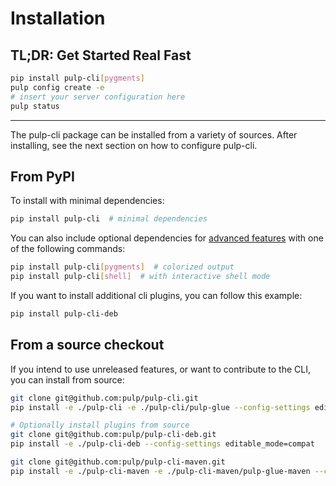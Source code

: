 # Installation

## TL;DR: Get Started Real Fast

```bash
pip install pulp-cli[pygments]
pulp config create -e
# insert your server configuration here
pulp status
```

---

The pulp-cli package can be installed from a variety of sources.
After installing, see the next section on how to configure pulp-cli.

## From PyPI

To install with minimal dependencies:
```bash
pip install pulp-cli  # minimal dependencies
```

You can also include optional dependencies for [advanced features](advanced_features.md) with one of the following commands:
```bash
pip install pulp-cli[pygments]  # colorized output
pip install pulp-cli[shell]  # with interactive shell mode
```

If you want to install additional cli plugins, you can follow this example:
```bash
pip install pulp-cli-deb
```

## From a source checkout

If you intend to use unreleased features, or want to contribute to the CLI, you can install from source:
```bash
git clone git@github.com:pulp/pulp-cli.git
pip install -e ./pulp-cli -e ./pulp-cli/pulp-glue --config-settings editable_mode=compat

# Optionally install plugins from source
git clone git@github.com:pulp/pulp-cli-deb.git
pip install -e ./pulp-cli-deb --config-settings editable_mode=compat

git clone git@github.com:pulp/pulp-cli-maven.git
pip install -e ./pulp-cli-maven -e ./pulp-cli-maven/pulp-glue-maven --config-settings editable_mode=compat
```
